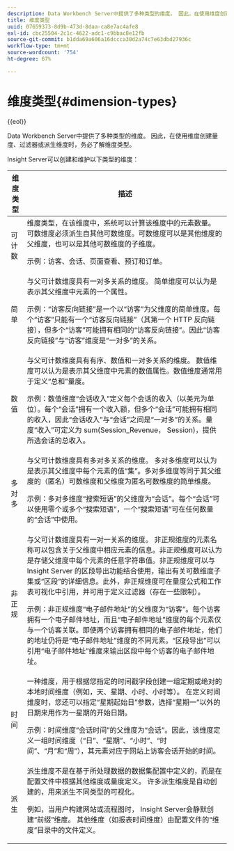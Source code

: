 ```yaml
---
description: Data Workbench Server中提供了多种类型的维度。 因此，在使用维度创建量度、过滤器或派生维度时，务必了解维度类型。
title: 维度类型
uuid: 07659373-8d9b-473d-8daa-ca8e7ac4afe8
exl-id: cbc25504-2c1c-4622-adc1-c9bbac8e12fb
source-git-commit: b1dda69a606a16dccca30d2a74c7e63dbd27936c
workflow-type: tm+mt
source-wordcount: '754'
ht-degree: 67%

---
```


# 维度类型{#dimension-types}

{{eol}}

Data Workbench Server中提供了多种类型的维度。 因此，在使用维度创建量度、过滤器或派生维度时，务必了解维度类型。

Insight Server可以创建和维护以下类型的维度：

<table id="table_1A79B6C57ED145B6AA3BB05DD37AAD1B"> 
 <thead> 
  <tr> 
   <th colname="col1" class="entry"> 维度类型 </th> 
   <th colname="col2" class="entry"> 描述 </th> 
  </tr> 
 </thead>
 <tbody> 
  <tr> 
   <td colname="col1"> 可计数 </td> 
   <td colname="col2">维度类型，在该维度中，系统可以计算该维度中的元素数量。 可数维度必须派生自其他可数维度。可数维度可以是其他维度的父维度，也可以是其他可数维度的子维度。 <p>示例：访客、会话、页面查看、预订和订单。 </p></td> 
  </tr> 
  <tr> 
   <td colname="col1"> 简单 </td> 
   <td colname="col2">与父可计数维度具有一对多关系的维度。 简单维度可以认为是表示其父维度中元素的一个属性。 <p>示例：“访客反向链接”是一个以“访客”为父维度的简单维度。每个“访客”只能有一个“访客反向链接”（其第一个 HTTP 反向链接），但多个“访客”可能拥有相同的“访客反向链接”。因此“访客反向链接”与“访客”维度是“一对多”的关系。 </p></td> 
  </tr> 
  <tr> 
   <td colname="col1"> 数值 </td> 
   <td colname="col2">与父可计数维度具有有序、数值和一对多关系的维度。 数值维度可以认为是表示其父维度中元素的数值属性。数值维度通常用于定义“总和”量度。 <p>示例：数值维度“会话收入”定义每个会话的收入（以美元为单位）。每个“会话”拥有一个收入额，但多个“会话”可能拥有相同的收入，因此“会话收入”与“会话”之间是“一对多”的关系。量度“收入”可定义为 <span class="filepath"> sum(Session_Revenue， Session)</span>，提供所选会话的总收入。 </p></td> 
  </tr> 
  <tr> 
   <td colname="col1"> 多对多 </td> 
   <td colname="col2">与父可计数维度具有多对多关系的维度。 多对多维度可以认为是表示其父维度中每个元素的值“集”。多对多维度等同于其父维度的（匿名）可数维度和父维度为匿名可数维度的简单维度。 <p>示例：多对多维度“搜索短语”的父维度为“会话”。每个“会话”可以使用零个或多个“搜索短语”，一个“搜索短语”可在任何数量的“会话”中使用。 </p></td> 
  </tr> 
  <tr> 
   <td colname="col1"> 非正规 </td> 
   <td colname="col2">与父可计数维度具有一对一关系的维度。 非正规维度的元素名称可以包含关于父维度中相应元素的信息。非正规维度可以认为是存储父维度中每个元素的任意字符串值。非正规维度可以与 Insight Server 的区段导出功能结合使用，输出有关可数维度子集或“区段”的详细信息。此外，非正规维度可在量度公式和工作表可视化中引用，并可用于定义过滤器（存在一些限制）。 <p>示例：非正规维度“电子邮件地址”的父维度为“访客”。每个访客拥有一个电子邮件地址，而且“电子邮件地址”维度的每个元素仅与一个访客关联。即使两个访客拥有相同的电子邮件地址，他们的地址仍将是“电子邮件地址”维度的不同元素。“区段导出”可以引用“电子邮件地址”维度来输出区段中每个访客的电子邮件地址。 </p></td> 
  </tr> 
  <tr> 
   <td colname="col1"> 时间 </td> 
   <td colname="col2">一种维度，用于根据您指定的时间戳字段创建一组定期或绝对的本地时间维度（例如，天、星期、小时、小时等）。 在定义时间维度时，您还可以指定“星期起始日”参数，选择“星期一”以外的日期来用作为一星期的开始日期。 <p>示例：时间维度“会话时间”的父维度为“会话”。因此，该维度定义一组时间维度（“日”、“星期”、“小时”、“时间”、“月”和“周”），其元素对应于网站上访客会话开始的时间。 </p></td> 
  </tr> 
  <tr> 
   <td colname="col1"> 派生 </td> 
   <td colname="col2">派生维度不是在基于所处理数据的数据集配置中定义的，而是在配置文件中根据其他维度或量度定义。 许多派生维度是自动创建的，用来派生不同类型的可视化。 <p>例如，当用户构建网站或流程图时， Insight Server会静默创建“前缀”维度。 其他维度（如报表时间维度）由配置文件的“维度”目录中的文件定义。 </p></td> 
  </tr> 
 </tbody> 
</table>
